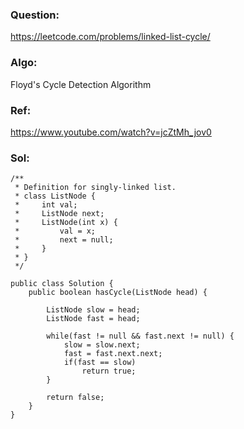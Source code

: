 ### Question: 
https://leetcode.com/problems/linked-list-cycle/

### Algo:
Floyd's Cycle Detection Algorithm

### Ref:
https://www.youtube.com/watch?v=jcZtMh_jov0

### Sol:
```
/**
 * Definition for singly-linked list.
 * class ListNode {
 *     int val;
 *     ListNode next;
 *     ListNode(int x) {
 *         val = x;
 *         next = null;
 *     }
 * }
 */
 
public class Solution {
    public boolean hasCycle(ListNode head) {
     
        ListNode slow = head;
        ListNode fast = head;
        
        while(fast != null && fast.next != null) {
            slow = slow.next;
            fast = fast.next.next;
            if(fast == slow)
                return true;   
        }
        
        return false;
    }
}
```
